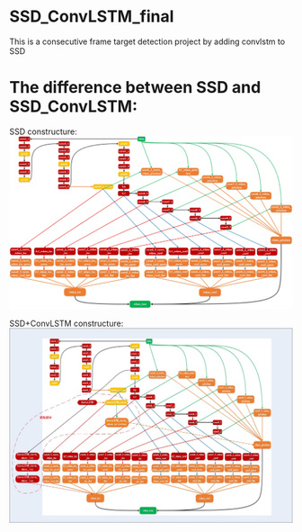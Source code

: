 # SSD_ConvLSTM_final
  This is a consecutive frame target detection project by adding convlstm to SSD

# The difference between SSD and SSD_ConvLSTM:
SSD constructure:
![SSD constructure](https://github.com/hunwenpinghao/SSD_ConvLSTM_final/blob/master/SSD_ConvLSTM_final/figure/SSD%E7%BB%93%E6%9E%84%E5%9B%BE.jpg)

SSD+ConvLSTM constructure:
![SSD_ConvLSTM](https://github.com/hunwenpinghao/SSD_ConvLSTM_final/blob/master/SSD_ConvLSTM_final/figure/SSD_LSTM.jpg)
